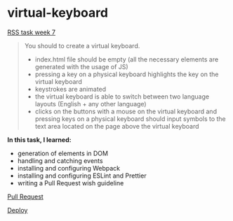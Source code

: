 # virtual-keyboard

[RSS task week 7](https://github.com/rolling-scopes-school/tasks/blob/master/tasks/virtual-keyboard/virtual-keyboard-en.md)

> You should to create a virtual keyboard.
>
> - index.html file should be empty (all the necessary elements are generated with the usage of JS)
> - pressing a key on a physical keyboard highlights the key on the virtual keyboard
> - keystrokes are animated
> - the virtual keyboard is able to switch between two language layouts (English + any other language)
> - clicks on the buttons with a mouse on the virtual keyboard and pressing keys on a physical keyboard should input symbols to the text area located on the page above the virtual keyboard

**In this task, I learned:**

- generation of elements in DOM
- handling and catching events
- installing and configuring Webpack
- installing and configuring ESLint and Prettier
- writing a Pull Request wish guideline

[Pull Request](https://github.com/ogimly/virtual-keyboard/pull/4)

[Deploy](https://ogimly.github.io/virtual-keyboard)
